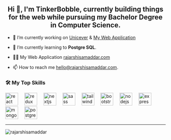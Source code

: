 <h2 align="center">Hi 👋, I'm TinkerBobble, currently building things for the web while pursuing my Bachelor Degree in Computer Science.</h2>


- 🔭 I’m currently working on [Unicever](https://github.com/rajarshisamaddar/unicever) & [My Web Application](https://www.rajarshisamaddar.com/)

- 🌱 I’m currently learning to **Postgre SQL**.

- 👨‍💻 My Web Application [rajarshisamaddar.com](https://www.rajarshisamaddar.com/)

- 📫 How to reach me hello@rajarshisamaddar.com.


<h3>🛠 My Top Skills</h3>

<div>
  <img src="https://skillicons.dev/icons?i=react" height="40" alt="react logo"  />
  <img width="12" />
  <img src="https://cdn.simpleicons.org/redux/764ABC" height="40" alt="redux logo"  />
  <img width="12" />
  <img src="https://skillicons.dev/icons?i=nextjs" height="40" alt="nextjs logo"  />
  <img width="12" />
  <img src="https://cdn.simpleicons.org/sass/CC6699" height="40" alt="sass logo"  />
  <img width="12" />
  <img src="https://cdn.simpleicons.org/tailwindcss/06B6D4" height="40" alt="tailwindcss logo"  />
  <img width="12" />
  <img src="https://skillicons.dev/icons?i=bootstrap" height="40" alt="bootstrap logo"  />
  <img width="12" />
  <img src="https://cdn.simpleicons.org/nodedotjs/339933" height="40" alt="nodejs logo"  />
  <img width="12" />
  <img src="https://skillicons.dev/icons?i=express" height="40" alt="express logo"  />
  <img width="12" />
  <img src="https://skillicons.dev/icons?i=mongodb" height="40" alt="mongodb logo"  />
  <img width="12" />
  <img src="https://skillicons.dev/icons?i=postgres" height="40" alt="postgresql logo"  />
</div>

---
<p align="left"> <img src="https://komarev.com/ghpvc/?username=rajarshisamaddar&label=PROFILE+VIEWS&style=for-the-badge&color=blue" alt="rajarshisamaddar" /> </p>

